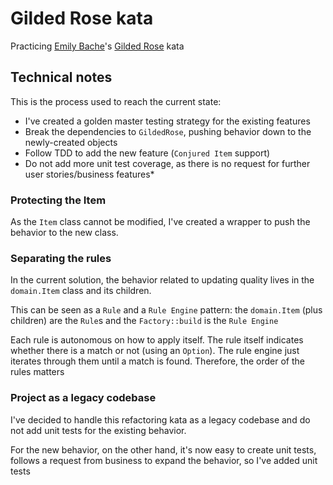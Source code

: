 # Gilded Rose kata

Practicing [Emily Bache][emilybache]'s [Gilded Rose][gildedrose] kata

## Technical notes

This is the process used to reach the current state:

  * I've created a golden master testing strategy for the existing features
  * Break the dependencies to `GildedRose`, pushing behavior down to the newly-created objects
  * Follow TDD to add the new feature (`Conjured Item` support)
  * Do not add more unit test coverage, as there is no request for further user stories/business features*

### Protecting the Item

As the `Item` class cannot be modified, I've created a wrapper to push the behavior to the new class.

### Separating the rules

In the current solution, the behavior related to updating quality lives in the `domain.Item` class and its children.

This can be seen as a `Rule` and a `Rule Engine` pattern: the `domain.Item` (plus children) are the `Rule`s and the `Factory::build` is the `Rule Engine`

Each rule is autonomous on how to apply itself. The rule itself indicates whether there is a match or not (using an `Option`). The rule engine just iterates through them until a match is found. Therefore, the order of the rules matters

### Project as a legacy codebase

I've decided to handle this refactoring kata as a legacy codebase and do not add unit tests for the existing behavior. 

For the new behavior, on the other hand, it's now easy to create unit tests, follows a request from business to expand the behavior, so I've added unit tests

[gildedrose]: https://github.com/emilybache/GildedRose-Refactoring-Kata/tree/master/Java
[emilybache]: https://github.com/emilybache


